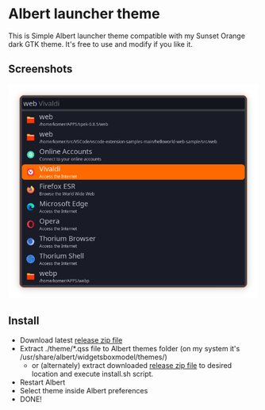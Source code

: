 # Albert launcher theme

This is Simple Albert launcher theme compatible with my Sunset Orange dark GTK theme. It's free to use and modify if you  like it.

## Screenshots

![Themed Albert screenshot](https://github.com/thekomer/Sunset-Orange-Dark-Albert/blob/main/Sunset-Orange-Dark-Albert-Screenshot.png)

## Install

- Download latest [release zip file](https://github.com/thekomer/Sunset-Orange-Dark-Albert/releases)
- Extract ./theme/*.qss file to Albert themes folder (on my system it's /usr/share/albert/widgetsboxmodel/themes/)
  - or (alternately) extract downloaded [release zip file](https://github.com/thekomer/Sunset-Orange-Dark-Albert/releases) to desired location and execute install.sh script.
- Restart Albert
- Select theme inside Albert preferences
- DONE!

